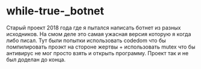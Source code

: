 # while-true-_botnet
Старый проект 2018 года где я пытался написать ботнет из разных исходников.
На смом деле это самая ужасная версия которую я когда либо писал. 
Тут были попытки использовать codedom что бы помпилировать проэкт на стороне жертвы + использовать mutex что бы антивирус не мог просто взять и открыть программу. 
Проект так и не был доделан до конца.
